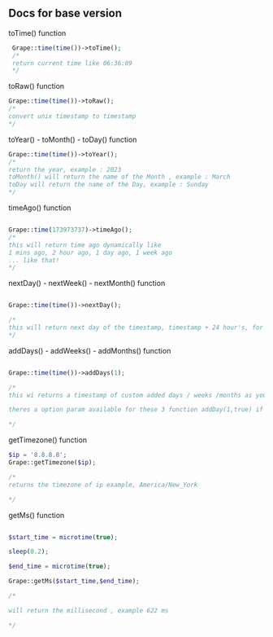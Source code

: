 ## Docs for base version

toTime() function

```php
 Grape::time(time())->toTime();
 /*
 return current time like 06:36:09
 */
```
toRaw() function

```php
Grape::time(time())->toRaw();
/*
convert unix timestamp to timestamp
*/
```

toYear() - toMonth() - toDay() function

```php
Grape::time(time())->toYear();
/*
return the year, example : 2023
toMonth() will return the name of the Month , example : March
toDay will return the name of the Day, example : Sunday
*/
```
timeAgo() function

```php

Grape::time(173973737)->timeAgo();
/*
this will return time ago dynamically like
1 mins ago, 2 hour ago, 1 day ago, 1 week ago 
... like that!
*/
```
nextDay() - nextWeek() - nextMonth() function

```php

Grape::time(time())->nextDay();

/*
this will return next day of the timestamp, timestamp + 24 hour's, for nextWeek function timestamp + 7 days, and nextMonth function timestamp + 1 month( dynamically )
*/

```
addDays() - addWeeks() - addMonths() function

```php

Grape::time(time())->addDays(1);

/*
this wi returns a timestamp of custom added days / weeks /months as you provided

theres a option param available for these 3 function addDay(1,true) if you pass true it will give you unix timestamp else normal timestamp

*/

```
getTimezone() function 

```php
$ip = '8.8.8.8';
Grape::getTimezone($ip);

/*
returns the timezone of ip example, America/New_York

*/

```

getMs() function

```php

$start_time = microtime(true);

sleep(0.2);

$end_time = microtime(true);

Grape::getMs($start_time,$end_time);

/*

will return the millisecond , example 622 ms

*/

```